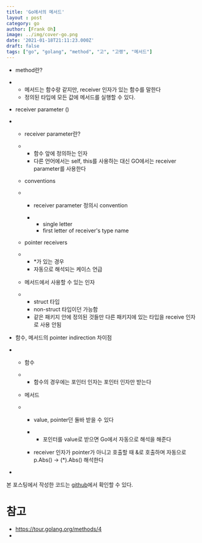 ```yaml
---
title: 'Go에서의 메서드'
layout : post
category: go
author: [Frank Oh]
image: ../img/cover-go.png
date: '2021-01-18T21:11:23.000Z'
draft: false
tags: ["go", "golang", "method", "고", "고랭", "메서드"]
---
```


- method란?

- - 메서드는 함수랑 같지만, receiver 인자가 있는 함수를 말한다
  - 정의된 타입에 모든 값에 메서드를 실행할 수 있다. 

- receiver parameter ()

- - receiver parameter란?

  - - 함수 앞에 정의하는 인자
    - 다른 언어에서는 self, this를 사용하는 대신 GO에서는 receiver parameter를 사용한다

  - conventions

  - - receiver parameter 정의시 convention

    - - single letter
      - first letter of receiver's type name

  - pointer receivers

  - - *가 있는 경우
    - 자동으로 해석되는 케이스 언급

  - 메서드에서 사용할 수 있는 인자

  - - struct 타입
    - non-struct 타입이던 가능함
    - 같은 패키지 안에 정의된 것들만 다른 패키지에 있는 타입을 receive 인자로 사용 안됨

- 함수, 메서드의 pointer indirection 차이점

- - 함수

  - - 함수의 경우에는 포인터 인자는 포인터 인자만 받는다

  - 메서드

  - - value, pointer던 둘바 받을 수 있다

    - - 포인터를 value로 받으면 Go에서 자동으로 해석을 해준다

    - receiver 인자가 pointer가 아니고 호출할 때 &로 호출하며 자동으로 p.Abs() -> (*).Abs() 해석한다

- 


본 포스팅에서 작성한 코드는 [github](https://github.com/kenshin579/tutorials-go/tree/master/go-type-assertions)에서 확인할 수 있다.

# 참고

- https://tour.golang.org/methods/4
- 

